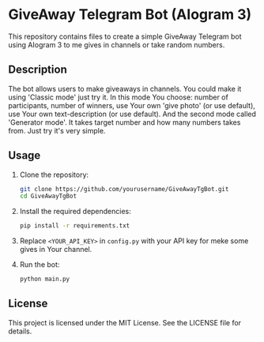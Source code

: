 # GiveAway Telegram Bot (AIogram 3)

This repository contains files to create a simple GiveAway Telegram bot using AIogram 3 to me gives in channels or take random numbers.

## Description

The bot allows users to make giveaways in channels. You could make it using 'Classic mode' just try it. In this mode You choose: number of participants, 
number of winners, use Your own 'give photo' (or use default), use Your own text-description (or use default). And the second mode called 'Generator mode'.
It takes target number and how many numbers takes from. Just try it's very simple.

## Usage

1. Clone the repository:

    ```bash
    git clone https://github.com/yourusername/GiveAwayTgBot.git
    cd GiveAwayTgBot
    ```

2. Install the required dependencies:

    ```bash
    pip install -r requirements.txt
    ```

3. Replace `<YOUR_API_KEY>` in `config.py` with your API key for meke some gives in Your channel.

4. Run the bot:

    ```bash
    python main.py
    ```

## License

This project is licensed under the MIT License. See the LICENSE file for details.